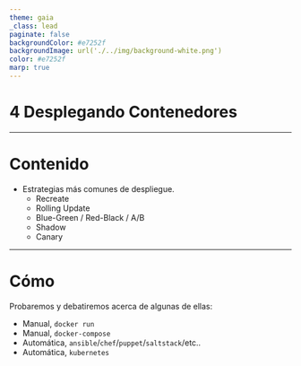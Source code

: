 ```yaml
---
theme: gaia
_class: lead
paginate: false
backgroundColor: #e7252f
backgroundImage: url('./../img/background-white.png')
color: #e7252f
marp: true
---
```

<!-- _backgroundImage: url('./../img/background-red.png') -->
<!-- _color: white -->

# 4 Desplegando Contenedores

---
# Contenido

- Estrategias más comunes de despliegue.
    - Recreate
    - Rolling Update
    - Blue-Green / Red-Black / A/B
    - Shadow
    - Canary


---
# Cómo

Probaremos y debatiremos acerca de algunas de ellas:
- Manual, `docker run`
- Manual, `docker-compose`
- Automática, `ansible`/`chef`/`puppet`/`saltstack`/etc..
- Automática, `kubernetes`
